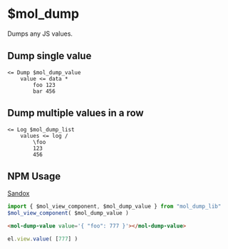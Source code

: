 # $mol_dump

Dumps any JS values.

## Dump single value

```tree
<= Dump $mol_dump_value
	value <= data *
		foo 123
		bar 456
```

## Dump multiple values in a row

```tree
<= Log $mol_dump_list
	values <= log /
		\foo
		123
		456
```

## NPM Usage

[Sandox](https://codesandbox.io/s/mol-dump-lib-8ly34z?file=/index.html)

```js
import { $mol_view_component, $mol_dump_value } from "mol_dump_lib"
$mol_view_component( $mol_dump_value )
```

```html
<mol-dump-value value='{ "foo": 777 }'></mol-dump-value>
```

```js
el.view.value( [777] )
```